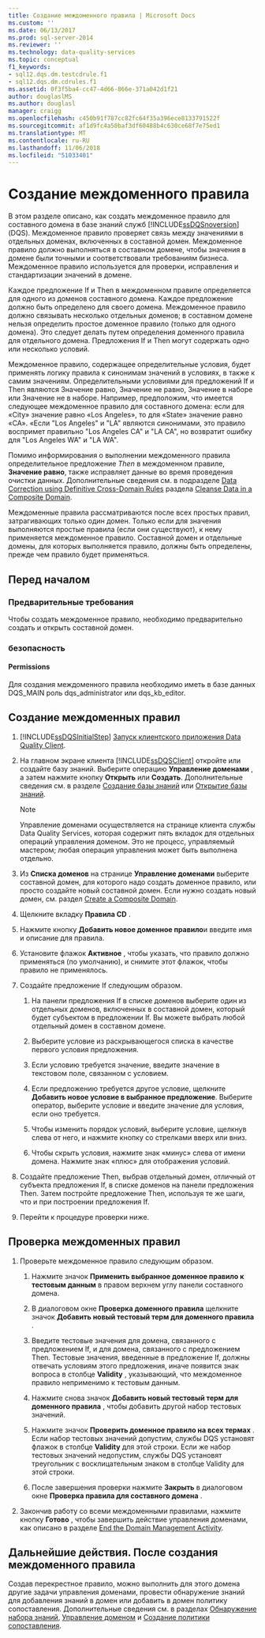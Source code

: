 ```yaml
---
title: Создание междоменного правила | Microsoft Docs
ms.custom: ''
ms.date: 06/13/2017
ms.prod: sql-server-2014
ms.reviewer: ''
ms.technology: data-quality-services
ms.topic: conceptual
f1_keywords:
- sql12.dqs.dm.testcdrule.f1
- sql12.dqs.dm.cdrules.f1
ms.assetid: 0f3f5ba4-cc47-4d66-866e-371a042d1f21
author: douglaslMS
ms.author: douglasl
manager: craigg
ms.openlocfilehash: c450b91f787cc82fc64f35a396ece8133791522f
ms.sourcegitcommit: af1d9fc4a50baf3df60488b4c630ce68f7e75ed1
ms.translationtype: MT
ms.contentlocale: ru-RU
ms.lasthandoff: 11/06/2018
ms.locfileid: "51033401"
---
```

# <a name="create-a-cross-domain-rule"></a>Создание междоменного правила
  В этом разделе описано, как создать междоменное правило для составного домена в базе знаний служб [!INCLUDE[ssDQSnoversion](../includes/ssdqsnoversion-md.md)] (DQS). Междоменное правило проверяет связь между значениями в отдельных доменах, включенных в составной домен. Междоменное правило должно выполняться в составном домене, чтобы значения в домене были точными и соответствовали требованиям бизнеса. Междоменное правило используется для проверки, исправления и стандартизации значений в домене.  
  
 Каждое предложение If и Then в междоменном правиле определяется для одного из доменов составного домена. Каждое предложение должно быть определено для своего домена. Междоменное правило должно связывать несколько отдельных доменов; в составном домене нельзя определить простое доменное правило (только для одного домена). Это следует делать путем определения доменного правила для отдельного домена. Предложения If и Then могут содержать одно или несколько условий.  
  
 Междоменное правило, содержащее определительные условия, будет применять логику правила к синонимам значений в условиях, в также к самим значениям. Определительными условиями для предложений If и Then являются Значение равно, Значение не равно, Значение в наборе или Значение не в наборе. Например, предположим, что имеется следующее междоменное правило для составного домена: если для «City» значение равно «Los Angeles», то для «State» значение равно «CA». «Если "Los Angeles" и "LA" являются синонимами, это правило воспримет правильно "Los Angeles CA" и "LA CA", но возвратит ошибку для "Los Angeles WA" и "LA WA".  
  
 Помимо информирования о выполнении междоменного правила определительное предложение *Then* в междоменном правиле, **Значение равно**, также исправляет данные во время проведения очистки данных. Дополнительные сведения см. в подразделе [Data Correction using Definitive Cross-Domain Rules](../../2014/data-quality-services/cleanse-data-in-a-composite-domain.md#CDCorrection) раздела [Cleanse Data in a Composite Domain](../../2014/data-quality-services/cleanse-data-in-a-composite-domain.md).  
  
 Междоменные правила рассматриваются после всех простых правил, затрагивающих только один домен. Только если для значения выполняются простые правила (если они существуют), к нему применяется междоменное правило. Составной домен и отдельные домены, для которых выполняется правило, должны быть определены, прежде чем правило будет применяться.  
  
##  <a name="BeforeYouBegin"></a> Перед началом  
  
###  <a name="Prerequisites"></a> Предварительные требования  
 Чтобы создать междоменное правило, необходимо предварительно создать и открыть составной домен.  
  
###  <a name="Security"></a> безопасность  
  
####  <a name="Permissions"></a> Permissions  
 Для создания междоменного правила необходимо иметь в базе данных DQS_MAIN роль dqs_administrator или dqs_kb_editor.  
  
##  <a name="Create"></a> Создание междоменных правил  
  
1.  [!INCLUDE[ssDQSInitialStep](../includes/ssdqsinitialstep-md.md)] [Запуск клиентского приложения Data Quality Client](../../2014/data-quality-services/run-the-data-quality-client-application.md).  
  
2.  На главном экране клиента [!INCLUDE[ssDQSClient](../includes/ssdqsclient-md.md)] откройте или создайте базу знаний. Выберите операцию **Управление доменами** , а затем нажмите кнопку **Открыть** или **Создать**. Дополнительные сведения см. в разделе [Создание базы знаний](../../2014/data-quality-services/create-a-knowledge-base.md) или [Открытие базы знаний](../../2014/data-quality-services/open-a-knowledge-base.md).  
  
    > [!NOTE]  
    >  Управление доменами осуществляется на странице клиента службы Data Quality Services, которая содержит пять вкладок для отдельных операций управления доменом. Это не процесс, управляемый мастером; любая операция управления может быть выполнена отдельно.  
  
3.  Из **Списка доменов** на странице **Управление доменами** выберите составной домен, для которого надо создать доменное правило, или просто создайте новый составной домен. Если нужно создать новый домен, см. раздел [Create a Composite Domain](../../2014/data-quality-services/create-a-composite-domain.md).  
  
4.  Щелкните вкладку **Правила CD** .  
  
5.  Нажмите кнопку **Добавить новое доменное правило**и введите имя и описание для правила.  
  
6.  Установите флажок **Активное** , чтобы указать, что правило должно применяться (по умолчанию), и снимите этот флажок, чтобы правило не применялось.  
  
7.  Создайте предложение If следующим образом.  
  
    1.  На панели предложения If в списке доменов выберите один из отдельных доменов, включенных в составной домен, который будет субъектом в предложении If. Вы можете выбрать любой отдельный домен в составном домене.  
  
    2.  Выберите условие из раскрывающегося списка в качестве первого условия предложения.  
  
    3.  Если условию требуется значение, введите значение в текстовом поле, связанном с условием.  
  
    4.  Если предложению требуется другое условие, щелкните **Добавить новое условие в выбранное предложение**. Выберите оператор, выберите условие и введите значение для условия, если оно требуется.  
  
    5.  Чтобы изменить порядок условий, выберите условие, щелкнув слева от него, и нажмите кнопку со стрелками вверх или вниз.  
  
    6.  Чтобы скрыть условия, нажмите знак «минус» слева от имени домена. Нажмите знак «плюс» для отображения условий.  
  
8.  Создайте предложение Then, выбрав отдельный домен, отличный от субъекта предложения If, в списке доменов на панели предложения Then. Затем постройте предложение Then, используя те же шаги, что и при построении предложения If.  
  
9. Перейти к процедуре проверки ниже.  
  
##  <a name="Test"></a> Проверка междоменных правил  
  
1.  Проверьте междоменное правило следующим образом.  
  
    1.  Нажмите значок **Применить выбранное доменное правило к тестовым данным** в правом верхнем углу панели составного домена.  
  
    2.  В диалоговом окне **Проверка доменного правила** щелкните значок **Добавить новый тестовый терм для доменного правила** .  
  
    3.  Введите тестовые значения для домена, связанного с предложением If, и для домена, связанного с предложением Then. Тестовые значения, введенные в предложение If, должны отвечать условиям этого предложения, иначе появится знак вопроса в столбце **Validity** , указывающий, что междоменное правило неприменимо к тестовым данным.  
  
    4.  Нажмите снова значок **Добавить новый тестовый терм для доменного правила** , чтобы добавить другой набор тестовых значений.  
  
    5.  Нажмите значок **Проверить доменное правило на всех термах** . Если набор тестовых значений допустим, службы DQS установят флажок в столбце **Validity** для этой строки. Если же набор тестовых значений недопустим, службы DQS установят треугольник с восклицательным знаком в столбце Validity для этой строки.  
  
    6.  После завершения проверки нажмите **Закрыть** в диалоговом окне **Проверка правила для составного домена** .  
  
2.  Закончив работу со всеми междоменными правилами, нажмите кнопку **Готово** , чтобы завершить действие управления доменами, как описано в разделе [End the Domain Management Activity](../../2014/data-quality-services/end-the-domain-management-activity.md).  
  
##  <a name="FollowUp"></a> Дальнейшие действия. После создания междоменного правила  
 Создав перекрестное правило, можно выполнить для этого домена другие задачи управления доменами, провести обнаружение знаний для добавления знаний в домен или добавить в домен политику сопоставления. Дополнительные сведения см. в разделах [Обнаружение набора знаний](../../2014/data-quality-services/perform-knowledge-discovery.md), [Управление доменом](../../2014/data-quality-services/managing-a-domain.md) и [Создание политики сопоставления](../../2014/data-quality-services/create-a-matching-policy.md).  
  
  
